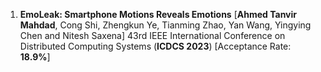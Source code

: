 1. **EmoLeak: Smartphone Motions Reveals Emotions**
	[**Ahmed Tanvir Mahdad**, Cong Shi, Zhengkun Ye, Tianming Zhao, Yan Wang, Yingying Chen and Nitesh Saxena] 
	43rd IEEE International Conference on Distributed Computing Systems (**ICDCS 2023**) [Acceptance Rate: **18.9%**]